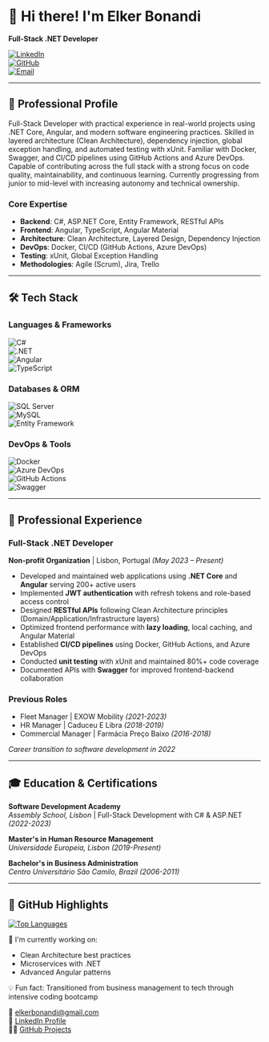 # 👋 Hi there! I'm **Elker Bonandi**  
**Full-Stack .NET Developer**

[![LinkedIn](https://img.shields.io/badge/LinkedIn-Connect-%230077B5?logo=linkedin)](https://www.linkedin.com/in/elker-bonandi/)  
[![GitHub](https://img.shields.io/badge/GitHub-Follow-%23181717?logo=github)](https://github.com/Bonandi22)  
[![Email](https://img.shields.io/badge/Email-Contact-%23D14836?logo=gmail)](mailto:elkerbonandi@gmail.com)  

---

## 🚀 Professional Profile  

Full-Stack Developer with practical experience in real-world projects using .NET Core, Angular, and modern software engineering practices. Skilled in layered architecture (Clean Architecture), dependency injection, global exception handling, and automated testing with xUnit. Familiar with Docker, Swagger, and CI/CD pipelines using GitHub Actions and Azure DevOps. Capable of contributing across the full stack with a strong focus on code quality, maintainability, and continuous learning. Currently progressing from junior to mid-level with increasing autonomy and technical ownership.

### **Core Expertise**  
- **Backend**: C#, ASP.NET Core, Entity Framework, RESTful APIs  
- **Frontend**: Angular, TypeScript, Angular Material  
- **Architecture**: Clean Architecture, Layered Design, Dependency Injection  
- **DevOps**: Docker, CI/CD (GitHub Actions, Azure DevOps)  
- **Testing**: xUnit, Global Exception Handling  
- **Methodologies**: Agile (Scrum), Jira, Trello  

---

## 🛠️ Tech Stack  

### **Languages & Frameworks**  
![C#](https://img.shields.io/badge/C%23-%23239120.svg?style=flat&logo=c-sharp&logoColor=white)  
![.NET](https://img.shields.io/badge/.NET-5C2D91?style=flat&logo=.net&logoColor=white)  
![Angular](https://img.shields.io/badge/Angular-%23DD0031.svg?style=flat&logo=angular&logoColor=white)  
![TypeScript](https://img.shields.io/badge/TypeScript-%23007ACC.svg?style=flat&logo=typescript&logoColor=white)  

### **Databases & ORM**  
![SQL Server](https://img.shields.io/badge/SQL%20Server-%23CC2927.svg?style=flat&logo=microsoft%20sql%20server&logoColor=white)  
![MySQL](https://img.shields.io/badge/MySQL-%234479A1.svg?style=flat&logo=mysql&logoColor=white)  
![Entity Framework](https://img.shields.io/badge/EF%20Core-%23CC2927.svg?style=flat&logo=.net&logoColor=white)  

### **DevOps & Tools**  
![Docker](https://img.shields.io/badge/Docker-%230db7ed.svg?style=flat&logo=docker&logoColor=white)  
![Azure DevOps](https://img.shields.io/badge/Azure%20DevOps-%230078D7.svg?style=flat&logo=azure-devops&logoColor=white)  
![GitHub Actions](https://img.shields.io/badge/GitHub%20Actions-%232088FF.svg?style=flat&logo=github-actions&logoColor=white)  
![Swagger](https://img.shields.io/badge/Swagger-%2385EA2D.svg?style=flat&logo=swagger&logoColor=black)  

---

## 💼 Professional Experience  

### **Full-Stack .NET Developer**  
**Non-profit Organization** | Lisbon, Portugal *(May 2023 – Present)*  

- Developed and maintained web applications using **.NET Core** and **Angular** serving 200+ active users  
- Implemented **JWT authentication** with refresh tokens and role-based access control  
- Designed **RESTful APIs** following Clean Architecture principles (Domain/Application/Infrastructure layers)  
- Optimized frontend performance with **lazy loading**, local caching, and Angular Material  
- Established **CI/CD pipelines** using Docker, GitHub Actions, and Azure DevOps  
- Conducted **unit testing** with xUnit and maintained 80%+ code coverage  
- Documented APIs with **Swagger** for improved frontend-backend collaboration  

### **Previous Roles**  
- Fleet Manager | EXOW Mobility *(2021-2023)*  
- HR Manager | Caduceu E Libra *(2018-2019)*  
- Commercial Manager | Farmácia Preço Baixo *(2016-2018)*  

*Career transition to software development in 2022*  

---

## 🎓 Education & Certifications  

**Software Development Academy**  
*Assembly School, Lisbon* | Full-Stack Development with C# & ASP.NET *(2022-2023)*  

**Master's in Human Resource Management**  
*Universidade Europeia, Lisbon* *(2019-Present)*  

**Bachelor's in Business Administration**  
*Centro Universitário São Camilo, Brazil* *(2006-2011)*  

---

## 🌟 GitHub Highlights  

[![Top Languages](https://github-readme-stats.vercel.app/api/top-langs/?username=Bonandi22&layout=compact&theme=radical)](https://github.com/Bonandi22)  

🔭 I'm currently working on:  
- Clean Architecture best practices  
- Microservices with .NET  
- Advanced Angular patterns  

💡 Fun fact: Transitioned from business management to tech through intensive coding bootcamp  
 

📧 [elkerbonandi@gmail.com](mailto:elkerbonandi@gmail.com)  
💼 [LinkedIn Profile](https://www.linkedin.com/in/elker-bonandi/)  
🐱‍💻 [GitHub Projects](https://github.com/Bonandi22)  
